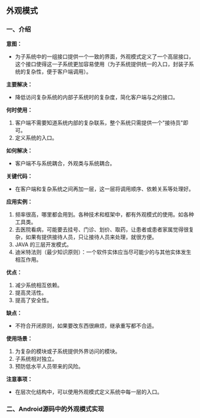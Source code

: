 ## 外观模式

### 一、介绍

**意图：**

- 为子系统中的一组接口提供一个一致的界面，外观模式定义了一个高层接口，这个接口使得这一子系统更加容易使用（为子系统提供统一的入口，封装子系统的复杂性，便于客户端调用）。

**主要解决：**

- 降低访问复杂系统的内部子系统时的复杂度，简化客户端与之的接口。

**何时使用：** 

1. 客户端不需要知道系统内部的复杂联系，整个系统只需提供一个"接待员"即可。 
2. 定义系统的入口。

**如何解决：**

- 客户端不与系统耦合，外观类与系统耦合。

**关键代码：**

- 在客户端和复杂系统之间再加一层，这一层将调用顺序、依赖关系等处理好。

**应用实例：** 

1. 频率很高，哪里都会用到。各种技术和框架中，都有外观模式的使用。如各种工具类。
2. 去医院看病，可能要去挂号、门诊、划价、取药，让患者或患者家属觉得很复杂，如果有提供接待人员，只让接待人员来处理，就很方便。 
3. JAVA 的三层开发模式。
4. 迪米特法则（最少知识原则）：一个软件实体应当尽可能少的与其他实体发生相互作用。

**优点：** 

1. 减少系统相互依赖。 
2. 提高灵活性。 
3. 提高了安全性。

**缺点：**

- 不符合开闭原则，如果要改东西很麻烦，继承重写都不合适。

**使用场景：** 

1. 为复杂的模块或子系统提供外界访问的模块。 
2. 子系统相对独立。 
3. 预防低水平人员带来的风险。

**注意事项：**

- 在层次化结构中，可以使用外观模式定义系统中每一层的入口。

### 二、Android源码中的外观模式实现


